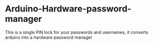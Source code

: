 # Arduino-Hardware-password-manager
This is a single PIN lock for your passwords and usernames, it converts arduino into a hardware password manager
